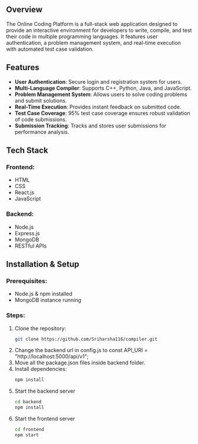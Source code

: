 ## Overview

The Online Coding Platform is a full-stack web application designed to provide an interactive environment for developers to write, compile, and test their code in multiple programming languages. It features user authentication, a problem management system, and real-time execution with automated test case validation.

## Features

- **User Authentication**: Secure login and registration system for users.
- **Multi-Language Compiler**: Supports C++, Python, Java, and JavaScript.
- **Problem Management System**: Allows users to solve coding problems and submit solutions.
- **Real-Time Execution**: Provides instant feedback on submitted code.
- **Test Case Coverage**: 95% test case coverage ensures robust validation of code submissions.
- **Submission Tracking**: Tracks and stores user submissions for performance analysis.

## Tech Stack

### Frontend:

- HTML
- CSS
- React.js
- JavaScript

### Backend:

- Node.js
- Express.js
- MongoDB
- RESTful APIs

## Installation & Setup

### Prerequisites:

- Node.js & npm installed
- MongoDB instance running

### Steps:

1. Clone the repository:
   ```bash
   git clone https://github.com/Sriharsha116/compiler.git
   ```
2. Change the backend url in config.js to const API_URI = "http://localhost:5000/api/v1";
3. Move all the package.json files inside backend folder.
4. Install dependencies:
   ```bash
   npm install
   ```
5. Start the backend server
   ```bash
   cd backend
   npm install
   ```
6. Start the frontend server
   ```bash
   cd frontend
   npm start
   ```
